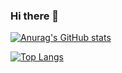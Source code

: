 ### Hi there 👋

<!--
**lengjiaxin/lengjiaxin** is a ✨ _special_ ✨ repository because its `README.md` (this file) appears on your GitHub profile.

Here are some ideas to get you started:

- 🔭 I’m currently working on ...
- 🌱 I’m currently learning ...
- 👯 I’m looking to collaborate on ...
- 🤔 I’m looking for help with ...
- 💬 Ask me about ...
- 📫 How to reach me: ...
- 😄 Pronouns: ...
- ⚡ Fun fact: ...
-->

[![Anurag's GitHub stats](https://github-readme-stats.vercel.app/api?username=lengjiaxin)](https://github.com/anuraghazra/github-readme-stats)


[![Top Langs](https://github-readme-stats.vercel.app/api/top-langs/?username=lengjiaxin&layout=compact)](https://github.com/anuraghazra/github-readme-stats)

